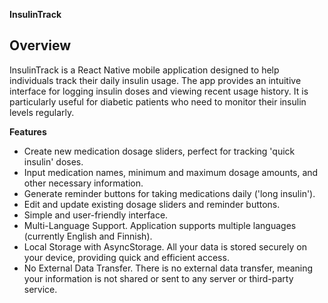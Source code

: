**InsulinTrack**

## Overview
InsulinTrack is a React Native mobile application designed to help individuals track their daily insulin usage. The app provides an intuitive interface for logging insulin doses and viewing recent usage history. It is particularly useful for diabetic patients who need to monitor their insulin levels regularly.

**Features**
- Create new medication dosage sliders, perfect for tracking 'quick insulin' doses.
- Input medication names, minimum and maximum dosage amounts, and other necessary information.
- Generate reminder buttons for taking medications daily ('long insulin').
- Edit and update existing dosage sliders and reminder buttons.
- Simple and user-friendly interface.
- Multi-Language Support. Application supports multiple languages (currently English and Finnish).
- Local Storage with AsyncStorage. All your data is stored securely on your device, providing quick and efficient access.
- No External Data Transfer. There is no external data transfer, meaning your information is not shared or sent to any server or third-party service.
